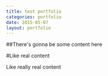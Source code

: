 ```yaml
---
title: test portfolio
categories: portfolio
date: 2015-05-07
layout: portfolio
---
```



##There's gonna be some content here

#Like real content

Like really real content